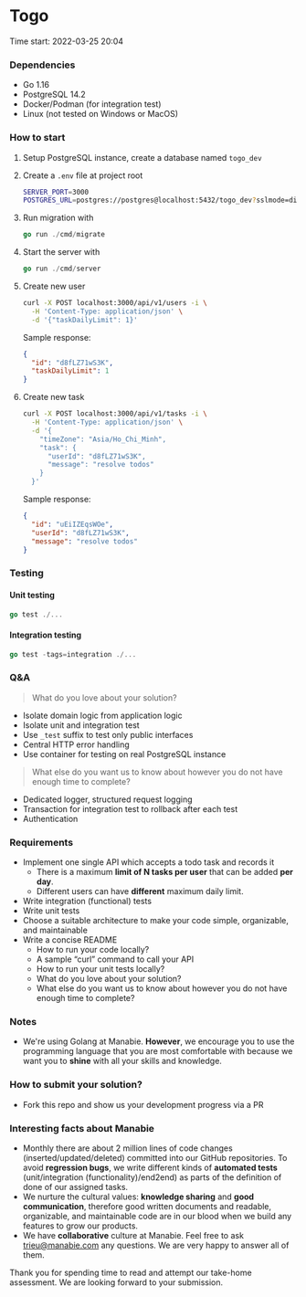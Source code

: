# Togo

Time start: 2022-03-25 20:04

### Dependencies

- Go 1.16
- PostgreSQL 14.2
- Docker/Podman (for integration test)
- Linux (not tested on Windows or MacOS)

### How to start

1. Setup PostgreSQL instance, create a database named `togo_dev`

1. Create a `.env` file at project root
    ```sh
    SERVER_PORT=3000
    POSTGRES_URL=postgres://postgres@localhost:5432/togo_dev?sslmode=disable
    ```

1. Run migration with
    ```go
    go run ./cmd/migrate
    ```

1. Start the server with
    ```go
    go run ./cmd/server
    ```

1. Create new user
    ```sh
    curl -X POST localhost:3000/api/v1/users -i \
      -H 'Content-Type: application/json' \
      -d '{"taskDailyLimit": 1}'
    ```

    Sample response:
    ```json
    {
      "id": "d8fLZ71wS3K",
      "taskDailyLimit": 1
    }
    ```

1. Create new task
    ```sh
    curl -X POST localhost:3000/api/v1/tasks -i \
      -H 'Content-Type: application/json' \
      -d '{
        "timeZone": "Asia/Ho_Chi_Minh",
        "task": {
          "userId": "d8fLZ71wS3K",
          "message": "resolve todos"
        }
      }'
    ```

    Sample response:
    ```json
    {
      "id": "uEiIZEqsWOe",
      "userId": "d8fLZ71wS3K",
      "message": "resolve todos"
    }
    ```

### Testing

#### Unit testing

```go
go test ./...
```

#### Integration testing

```go
go test -tags=integration ./...
```

### Q&A

> What do you love about your solution?
- Isolate domain logic from application logic
- Isolate unit and integration test
- Use `_test` suffix to test only public interfaces
- Central HTTP error handling
- Use container for testing on real PostgreSQL instance

> What else do you want us to know about however you do not have enough time to complete?
- Dedicated logger, structured request logging
- Transaction for integration test to rollback after each test
- Authentication

### Requirements

- Implement one single API which accepts a todo task and records it
  - There is a maximum **limit of N tasks per user** that can be added **per day**.
  - Different users can have **different** maximum daily limit.
- Write integration (functional) tests
- Write unit tests
- Choose a suitable architecture to make your code simple, organizable, and maintainable
- Write a concise README
  - How to run your code locally?
  - A sample “curl” command to call your API
  - How to run your unit tests locally?
  - What do you love about your solution?
  - What else do you want us to know about however you do not have enough time to complete?

### Notes

- We're using Golang at Manabie. **However**, we encourage you to use the programming language that you are most comfortable with because we want you to **shine** with all your skills and knowledge.

### How to submit your solution?

- Fork this repo and show us your development progress via a PR

### Interesting facts about Manabie

- Monthly there are about 2 million lines of code changes (inserted/updated/deleted) committed into our GitHub repositories. To avoid **regression bugs**, we write different kinds of **automated tests** (unit/integration (functionality)/end2end) as parts of the definition of done of our assigned tasks.
- We nurture the cultural values: **knowledge sharing** and **good communication**, therefore good written documents and readable, organizable, and maintainable code are in our blood when we build any features to grow our products.
- We have **collaborative** culture at Manabie. Feel free to ask trieu@manabie.com any questions. We are very happy to answer all of them.

Thank you for spending time to read and attempt our take-home assessment. We are looking forward to your submission.
